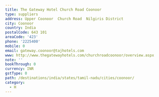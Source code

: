 ```yaml
---
title: The Gateway Hotel Church Road Coonoor
type: suppliers
address: Upper Coonoor  Church Road  Nilgiris District
city: Coonoor
country: India
postalCode: 643 101
areaCode: '423'
phone: '2225400'
mobile: 0
email: gateway.coonoor@tajhotels.com
www: http://www.thegatewayhotels.com/churchroadcoonoor/overview.aspx
note: ''
bookThrough: 0
currency: INR
gstType: 0
path: /destinations/india/states/tamil-nadu/cities/coonoor/
category:
  - H
---
```


